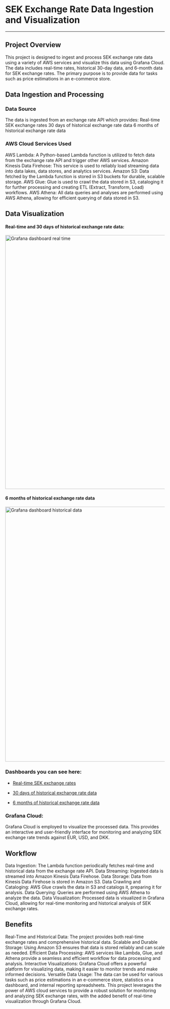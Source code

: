 # SEK Exchange Rate Data Ingestion and Visualization
---
## Project Overview
This project is designed to ingest and process SEK exchange rate data using a variety of AWS services and visualize this data using Grafana Cloud. The data includes real-time rates, historical 30-day data, and 6-month data for SEK exchange rates. The primary purpose is to provide data for tasks such as price estimations in an e-commerce store.
## Data Ingestion and Processing
### Data Source
The data is ingested from an exchange rate API which provides:
Real-time SEK exchange rates
30 days of historical exchange rate data
6 months of historical exchange rate data

### AWS Cloud Services Used
AWS Lambda: A Python-based Lambda function is utilized to fetch data from the exchange rate API and trigger other AWS services.
Amazon Kinesis Data Firehose: This service is used to reliably load streaming data into data lakes, data stores, and analytics services.
Amazon S3: Data fetched by the Lambda function is stored in S3 buckets for durable, scalable storage.
AWS Glue: Glue is used to crawl the data stored in S3, cataloging it for further processing and creating ETL (Extract, Transform, Load) workflows.
AWS Athena: All data queries and analyses are performed using AWS Athena, allowing for efficient querying of data stored in S3.

## Data Visualization

#### Real-time and 30 days of historical exchange rate data:

<img width="803" alt="Grafana dashboard real time" src="https://github.com/Svetsun/sek-exchange-rate/assets/124575095/198d0591-42ae-4d94-8f53-8597731b83cf">

#### 6 months of historical exchange rate data

<img width="806" alt="Grafana dashboard historical data" src="https://github.com/Svetsun/sek-exchange-rate/assets/124575095/6fa91ff7-2526-4a6f-81ea-ab8bcc39d426">

### Dashboards you can see here:

- [Real-time SEK exchange rates](https://feasun.grafana.net/dashboard/snapshot/Y4g6VzPeNJBJm5ZD0bpnQrA2u9IWKvtI)

- [30 days of historical exchange rate data](https://feasun.grafana.net/dashboard/snapshot/NEnRSuvHGq8dUlY0xKdVHnGEm0Ls1qZG)

- [6 months of historical exchange rate data](https://feasun.grafana.net/dashboard/snapshot/uEPsOFARzfSizcQRwK98fn2x5lqcgKfB)

  

### Grafana Cloud:
Grafana Cloud is employed to visualize the processed data. This provides an interactive and user-friendly interface for monitoring and analyzing SEK exchange rate trends against EUR, USD, and DKK.

## Workflow
Data Ingestion: The Lambda function periodically fetches real-time and historical data from the exchange rate API.
Data Streaming: Ingested data is streamed into Amazon Kinesis Data Firehose.
Data Storage: Data from Kinesis Data Firehose is stored in Amazon S3.
Data Crawling and Cataloging: AWS Glue crawls the data in S3 and catalogs it, preparing it for analysis.
Data Querying: Queries are performed using AWS Athena to analyze the data.
Data Visualization: Processed data is visualized in Grafana Cloud, allowing for real-time monitoring and historical analysis of SEK exchange rates.

## Benefits
Real-Time and Historical Data: The project provides both real-time exchange rates and comprehensive historical data.
Scalable and Durable Storage: Using Amazon S3 ensures that data is stored reliably and can scale as needed.
Efficient Data Processing: AWS services like Lambda, Glue, and Athena provide a seamless and efficient workflow for data processing and analysis.
Interactive Visualizations: Grafana Cloud offers a powerful platform for visualizing data, making it easier to monitor trends and make informed decisions.
Versatile Data Usage: The data can be used for various tasks such as price estimations in an e-commerce store, statistics on a dashboard, and internal reporting spreadsheets.
This project leverages the power of AWS cloud services to provide a robust solution for monitoring and analyzing SEK exchange rates, with the added benefit of real-time visualization through Grafana Cloud.

